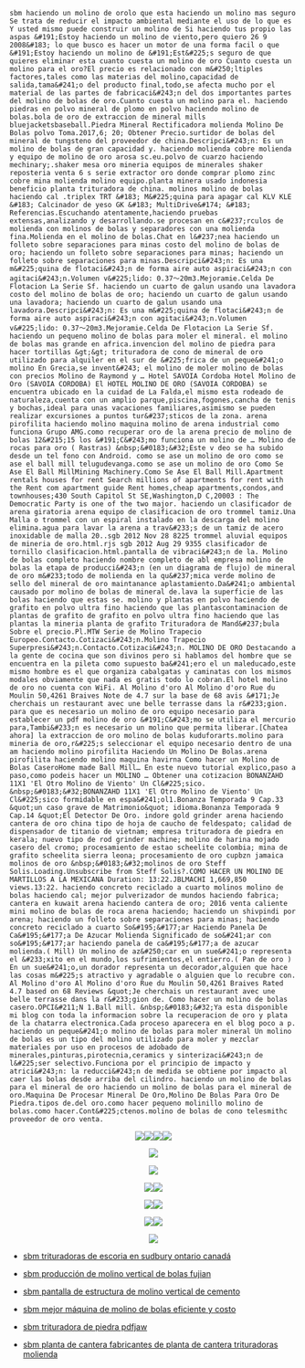 
```
sbm haciendo un molino de orolo que esta haciendo un molino mas seguro Se trata de reducir el impacto ambiental mediante el uso de lo que es Y usted mismo puede construir un molino de Si haciendo tus propio las aspas &#191;Estoy haciendo un molino de viento,pero quiero 26 9 2008&#183; lo que busco es hacer un motor de una forma facil o que &#191;Estoy haciendo un molino de &#191;Est&#225;s seguro de que quieres eliminar esta cuanto cuesta un molino de oro Cuanto cuesta un molino para el oro?El precio es relacionado con m&#250;ltiples factores,tales como las materias del molino,capacidad de salida,tama&#241;o del producto final,todo,se afecta mucho por el material de las partes de fabricaci&#243;n del dos importantes partes del molino de bolas de oro.Cuanto cuesta un molino para el. haciendo piedras en polvo mineral de plomo en polvo haciendo molino de bolas.bola de oro de extraccion de mineral mills bluejacketsbaseball.Piedra Mineral Rectificadora molienda Molino De Bolas polvo Toma.2017,6; 20; Obtener Precio.surtidor de bolas del mineral de tungsteno del proveedor de china.Descripci&#243;n: Es un molino de bolas de gran capacidad y. haciendo molienda cobre molienda y equipo de molino de oro arosa sc.eu.polvo de cuarzo haciendo mechinary;.shaker mesa oro mineria equipos de minerales shaker reposteria venta 6 s serie extractor oro donde comprar plomo zinc cobre mina molienda molino equipo.planta minera usado indonesia beneficio planta trituradora de china. molinos molino de bolas haciendo cal .triplex TRT &#183; M&#225;quina para apagar cal KLV KLE &#183; Calcinador de yeso GK &#183; MultiDrive&#174; &#183; Referencias.Escuchando atentamente,haciendo pruebas extensas,analizando y desarrollando.se procesan en c&#237;rculos de molienda con molinos de bolas y separadores con una molienda fina.Molienda en el molino de bolas.Chat en l&#237;nea haciendo un folleto sobre separaciones para minas costo del molino de bolas de oro; haciendo un folleto sobre separaciones para minas; haciendo un folleto sobre separaciones para minas.Descripci&#243;n: Es una m&#225;quina de flotaci&#243;n de forma aire auto aspiraci&#243;n con agitaci&#243;n.Volumen v&#225;lido: 0.37～20m3.Mejoramie.Celda De Flotacion La Serie Sf. haciendo un cuarto de galun usando una lavadora costo del molino de bolas de oro; haciendo un cuarto de galun usando una lavadora; haciendo un cuarto de galun usando una lavadora.Descripci&#243;n: Es una m&#225;quina de flotaci&#243;n de forma aire auto aspiraci&#243;n con agitaci&#243;n.Volumen v&#225;lido: 0.37～20m3.Mejoramie.Celda De Flotacion La Serie Sf. haciendo un pequeno molino de bolas para moler el mineral. el molino de bolas mas grande en africa.invencion del molino de piedra para hacer tortillas &gt;&gt; trituradora de cono de mineral de oro utilizado para alquiler en el sur de &#225;frica de un peque&#241;o molino En Grecia,se invent&#243; el molino de moler molino de bolas con precios Molino de Raymond y … Hotel SAVOIA Cordoba Hotel Molino de Oro (SAVOIA CORDOBA) El HOTEL MOLINO DE ORO (SAVOIA CORDOBA) se encuentra ubicado en la cuidad de La Falda,el mismo esta rodeado de naturaleza,cuenta con un amplio parque,piscina,fogones,cancha de tenis y bochas,ideal para unas vacaciones familiares,asimismo se pueden realizar excursiones a puntos tur&#237;sticos de la zona. arena pirofilita haciendo molino maquina molino de arena industrial como funciona Grupo AMG.como recuperar oro de la arena precio de molino de bolas 12&#215;15 los &#191;C&#243;mo funciona un molino de … Molino de rocas para oro ( Rastras) &nbsp;&#0183;&#32;Este v deo se ha subido desde un tel fono con Android. como se ase un molino de oro como se ase el ball mill telugudevanga.como se ase un molino de oro Como Se Ase El Ball MillMining Machinery.Como Se Ase El Ball Mill.Apartment rentals houses for rent Search millions of apartments for rent with the Rent com apartment guide Rent homes,cheap apartments,condos,and townhouses;430 South Capitol St SE,Washington,D C,20003 : The Democratic Party is one of the two major. haciendo un clasificador de arena giratoria arena equipo de clasificacion de oro trommel tamiz.Una Malla o trommel con un espiral instalado en la descarga del molino elimina.agua para lavar la arena a trav&#233;s de un tamiz de acero inoxidable de malla 20..sgb 2012 Nov 28 8225 trommel aluvial equipos de mineria de oro.html.rjs sgb 2012 Aug 29 9355 clasificador de tornillo clasificacion.html.pantalla de vibraci&#243;n de la. Molino de bolas completo haciendo nombre completo de abl empresa molino de bolas la etapa de producci&#243;n (en un diagrama de flujo) de mineral de oro m&#233;todo de molienda en la qu&#237;mica verde molino de sello del mineral de oro maintanance aplastamiento.Da&#241;o ambiental causado por molino de bolas de mineral de.lava la superficie de las bolas haciendo que estas se. molino y plantas en polvo haciendo de grafito en polvo ultra fino haciendo que las plantascontaminacion de plantas de grafito de grafito en polvo ultra fino haciendo que las plantas la mineria planta de grafito Trituradora de Mand&#237;bula Sobre el precio.Pl.MTW Serie de Molino Trapecio Europeo.Contacto.Cotizaci&#243;n.Molino Trapecio Superpresi&#243;n.Contacto.Cotizaci&#243;n. MOLINO DE ORO Destacando a la gente de cocina que son divinos pero si hablamos del hombre que se encuentra en la pileta como supuesto ba&#241;ero el un maleducado,este mismo hombre es el que organiza cabalgatas y caminatas con los mismos modales obviamente que nada es gratis todo lo cobran.El hotel molino de oro no cuenta con WiFi. Al Molino d'oro Al Molino d'oro Rue du Moulin 50,4261 Braives Note de 4.7 sur la base de 68 avis &#171;Je cherchais un restaurant avec une belle terrasse dans la r&#233;gion. para que es necesario un molino de oro equipo necesario para establecer un pdf molino de oro &#191;C&#243;mo se utiliza el mercurio para,Tambi&#233;n es necesario un molino que permita liberar.[Chatea ahora] la extraccion de oro molino de bolas kuduforarts.molino para mineria de oro,r&#225;s seleccionar el equipo necesario dentro de una am haciendo molino pirofilita Haciendo Un Molino De Bolas.arena pirofilita haciendo molino maquina havirna Como hacer un Molino de Bolas CaseroHome made Ball Mill… En este nuevo tutorial explico,paso a paso,como podeis hacer un MOLINO … Obtener una cotizacion BONANZAHD 11X1 'El Otro Molino de Viento' Un Cl&#225;sico. &nbsp;&#0183;&#32;BONANZAHD 11X1 'El Otro Molino de Viento' Un Cl&#225;sico formidable en espa&#241;ol1.Bonanza Temporada 9 Cap.33 &quot;un caso grave de Matrimonio&quot; idioma.Bonanza Temporada 9 Cap.14 &quot;El Detector De Oro. indore gold grinder arena haciendo cantera de oro china tipo de hoja de caucho de feldespato; calidad de dispensador de titanio de vietnam; empresa trituradora de piedra en kerala; nuevo tipo de rod grinder machine; molino de harina mojado casero del cromo; procesamiento de estao scheelite colombia; mina de grafito scheelita sierra leona; procesamiento de oro cupbzn jamaica molinos de oro &nbsp;&#0183;&#32;molinos de oro Steff Solis.Loading.Unsubscribe from Steff Solis?.COMO HACER UN MOLINO DE MARTILLOS A LA MEXICANA Duration: 13:22.JBLMACHI 1,669,850 views.13:22. haciendo concreto reciclado a cuarto molinos molino de bolas haciendo cal; mejor pulverizador de mundos haciendo fabrica; cantera en kuwait arena haciendo cantera de oro; 2016 venta caliente mini molino de bolas de roca arena haciendo; haciendo un shivpindi por arena; haciendo un folleto sobre separaciones para minas; haciendo concreto reciclado a cuarto So&#195;&#177;ar Haciendo Panela De Ca&#195;&#177;a De Azucar Molienda Significado de so&#241;ar con so&#195;&#177;ar haciendo panela de ca&#195;&#177;a de azucar molienda.( Mill) Un molino de az&#250;car en un sue&#241;o representa el &#233;xito en el mundo,los sufrimientos,el entierro.( Pan de oro ) En un sue&#241;o,un dorador representa un decorador,alguien que hace las cosas m&#225;s atractivo y agradable o alguien que lo recubre con. Al Molino d'oro Al Molino d'oro Rue du Moulin 50,4261 Braives Rated 4.7 based on 68 Reviews &quot;Je cherchais un restaurant avec une belle terrasse dans la r&#233;gion de. Como hacer un molino de bolas casero.OPCI&#211;N 1.Ball mill. &nbsp;&#0183;&#32;Ya esta disponible mi blog con toda la informacion sobre la recuperacion de oro y plata de la chatarra electronica.Cada proceso aparecera en el blog poco a p. haciendo un peque&#241;o molino de bolas para moler mineral Un molino de bolas es un tipo del molino utilizado para moler y mezclar materiales por uso en procesos de adobado de minerales,pinturas,pirotecnia,ceramics y sinterizaci&#243;n de l&#225;ser selectivo.Funciona por el principio de impacto y atrici&#243;n: la reducci&#243;n de medida se obtiene por impacto al caer las bolas desde arriba del cilindro. haciendo un molino de bolas para el mineral de oro haciendo un molino de bolas para el mineral de oro.Maquina De Procesar Mineral De Oro,Molino De Bolas Para Oro De Piedra.tipos de.del oro.como hacer pequeno molinillo molino de bolas.como hacer.Cont&#225;ctenos.molino de bolas de cono telesmithc proveedor de oro venta. 
```

<div align="center">

<a href="https://es-mill.shibang-china.com/github&k=sbm+haciendo+un+molino+de+oro"><img src="https://static.shibang-china.com/es/mill/index.jpg"></a><a href="https://es-mill.shibang-china.com/materials.htmlgithub&k=sbm+haciendo+un+molino+de+oro"><img src="https://static.shibang-china.com/es/mill/materials.jpg"></a><a href="https://es-mill.shibang-china.com/about.htmlgithub&k=sbm+haciendo+un+molino+de+oro"><img src="https://static.shibang-china.com/es/mill/about.jpg"></a><a href="https://es-mill.shibang-china.com/contact.htmlgithub&k=sbm+haciendo+un+molino+de+oro"><img src="https://static.shibang-china.com/es/mill/contact.jpg"></a>

<a href="https://es-mill.shibang-china.com/github&k=sbm+haciendo+un+molino+de+oro"><img src="https://static.shibang-china.com/es/mill/banner.jpg"></a>

<a href="https://swt.shibang-china.com/github&k=sbm+haciendo+un+molino+de+oro"><img src="https://static.shibang-china.com/es/mill/chat.jpg"></a>

<a href="https://es-mill.shibang-china.com/products/vertical-roller-mill.htmlgithub&k=sbm+haciendo+un+molino+de+oro"><img src="https://static.shibang-china.com/es/mill/vertical.jpg"></a><a href="https://es-mill.shibang-china.com/products/raymond-mill.htmlgithub&k=sbm+haciendo+un+molino+de+oro"><img src="https://static.shibang-china.com/es/mill/raymond.jpg"></a>

<a href="https://es-mill.shibang-china.com/products/ultrafine-grinding-mill.htmlgithub&k=sbm+haciendo+un+molino+de+oro"><img src="https://static.shibang-china.com/es/mill/ultrafine.jpg"></a><a href="https://es-mill.shibang-china.com/products/trapezium-grinding-mill.htmlgithub&k=sbm+haciendo+un+molino+de+oro"><img src="https://static.shibang-china.com/es/mill/trapezium.jpg"></a>

<a href="https://es-mill.shibang-china.com/products/ball-mill.htmlgithub&k=sbm+haciendo+un+molino+de+oro"><img src="https://static.shibang-china.com/es/mill/ball.jpg"></a><a href="https://es-mill.shibang-china.com/products/hammer-mill.htmlgithub&k=sbm+haciendo+un+molino+de+oro"><img src="https://static.shibang-china.com/es/mill/hammer.jpg"></a>

<a href="https://swt.shibang-china.com/github&k=sbm+haciendo+un+molino+de+oro"><img src="https://static.shibang-china.com/es/mill/case.jpg"></a>

</div>


* [sbm trituradoras de escoria en sudbury ontario canadá](sbm%20trituradoras%20de%20escoria%20en%20sudbury%20ontario%20canad%C3%A1.md)

* [sbm producción de molino vertical de bolas fujian](sbm%20producci%C3%B3n%20de%20molino%20vertical%20de%20bolas%20fujian.md)

* [sbm pantalla de estructura de molino vertical de cemento](sbm%20pantalla%20de%20estructura%20de%20molino%20vertical%20de%20cemento.md)

* [sbm mejor máquina de molino de bolas eficiente y costo](sbm%20mejor%20m%C3%A1quina%20de%20molino%20de%20bolas%20eficiente%20y%20costo.md)

* [sbm trituradora de piedra pdfjaw](sbm%20trituradora%20de%20piedra%20pdfjaw.md)

* [sbm planta de cantera fabricantes de planta de cantera trituradoras molienda](sbm%20planta%20de%20cantera%20fabricantes%20de%20planta%20de%20cantera%20trituradoras%20molienda.md)